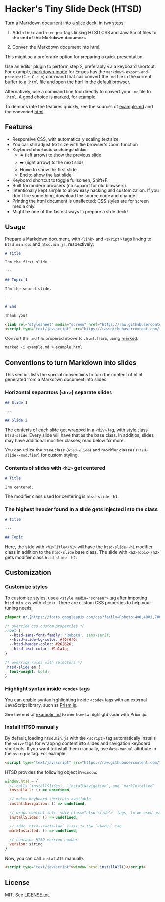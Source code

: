 # Hacker's Tiny Slide Deck (HTSD)

Turn a Markdown document into a slide deck, in two steps:

1. Add `<link>` and `<script>` tags linking HTSD CSS and JavaScript
   files to the end of the Markdown document.

2. Convert the Markdown document into html.

This might be a preferable option for preparing a quick presentation.

Use an editor plugin to perform step 2, preferably via a keyboard
shortcut. For example, [markdown-mode] for Emacs has the
`markdown-export-and-preview` (`C-c C-c v`) command that can convert the
`.md` file in the current buffer to a `.html` file and open the html in
the default browser.

Alternatively, use a command line tool directly to convert your `.md`
file to `.html`. A good choice is [marked], for example.

To demonstrate the features quickly, see the sources of [example.md] and
the converted [html][example.html].

## Features

* Responsive CSS, with automatically scaling text size.
* You can still adjust text size with the browser's zoom function.
* Keyboard shortcuts to change slides:
  * ⬅️ (left arrow) to show the previous slide
  * ➡️ (right arrow) to the next slide
  * Home to show the first slide
  * End to show the last slide
* Keyboard shortcut to toggle fullscreen, Shift+F.
* Built for modern browsers (no support for old browsers).
* Intentionally kept simple to allow easy hacking and customization. If
  you don't like something, download the source code and change it.
* Printing the html document is unaffected; CSS styles are for screen
  media only.
* Might be one of the fastest ways to prepare a slide deck!

## Usage

Prepare a Markdown document, with `<link>` and `<script>` tags linking
to `htsd.min.css` and `htsd.min.js`, respectively:

``` markdown
# Title

I'm the first slide.

---

## Topic 1

I'm the second slide.

---

# End

Thank you!

<link rel="stylesheet" media="screen" href="https://raw.githubusercontent.com/tkareine/hackers-tiny-slide-deck/master/htsd.min.css" />
<script type="text/javascript" src="https://raw.githubusercontent.com/tkareine/hackers-tiny-slide-deck/master/htsd.min.js"></script>
```

Convert the `.md` file prepared above to `.html`. Here, using [marked]:

``` shell
marked -i example.md > example.html
```

## Conventions to turn Markdown into slides

This section lists the special conventions to turn the content of html
generated from a Markdown document into slides.

### Horizontal separators (`<hr>`) separate slides

``` markdown
## Slide 1

---

## Slide 2

```

The contents of each slide get wrapped in a `<div>` tag, with style
class `htsd-slide`. Every slide will have that as the base class. In
addition, slides may have additional modifier classes; read below for
more.

You can utilize the base class (`htsd-slide`) and modifier classes
(`htsd-slide--modifier`) for custom styling.

### Contents of slides with `<h1>` get centered

``` markdown
# Title

I'm centered.
```

The modifier class used for centering is `htsd-slide--h1`.

### The highest header found in a slide gets injected into the class

``` markdown
# Title

---

## Topic
```

Here, the slide with `<h1>Title</h1>` will have the `htsd-slide--h1`
modifier class in addition to the `htsd-slide` base class. The slide
with `<h2>Topic</h2>` gets modifier class `htsd-slide--h2`.

## Customization

### Customize styles

To customize styles, use a `<style media="screen">` tag after importing
`htsd.min.css` with `<link>`. There are custom CSS properties to help
your tuning needs:

``` css
@import url(https://fonts.googleapis.com/css?family=Roboto:400,400i,700);

/* override css custom properties */
:root {
  --htsd-sans-font-family: 'Roboto', sans-serif;
  --htsd-slide-bg-color: #f6f6f6;
  --htsd-header-color: #262626;
  --htsd-text-color: #1a1a1a;
}

/* override rules with selectors */
.htsd-slide em {
  font-weight: bold;
}
```

### Highlight syntax inside `<code>` tags

You can enable syntax highlighting inside `<code>` tags with an external
JavaScript library, such as [Prism.js].

See the end of [example.md] to see how to highlight code with Prism.js.

### Install HTSD manually

By default, loading `htsd.min.js` with the `<script>` tag automatically
installs the `<div>` tags for wrapping content into slides and
navigation keyboard shortcuts. If you want to install them manually, use
`data-manual` attribute in the `<script>` tag. For example:

``` markdown
<script type="text/javascript" src="https://raw.githubusercontent.com/tkareine/hackers-tiny-slide-deck/master/htsd.min.js" data-manual></script>
```

HTSD provides the following object in `window`:

``` javascript
window.htsd = {
  // calls `installSlides`, `installNavigation`, and `markInstalled`
  installAll: () => undefined,

  // makes keyboard shortcuts available
  installNavigation: () => undefined,

  // wraps content into `<div class="htsd-slide">` tags, to be used as slides
  installSlides: () => undefined,

  // adds `htsd--installed` class to the `<body>` tag
  markInstalled: () => undefined,

  // contains HTSD version number
  version: string
}
```

Now, you can call `installAll` manually:

``` markdown
<script type="text/javascript">window.htsd.installAll()</script>
```

## License

MIT. See [LICENSE.txt].

[LICENSE.txt]: https://raw.githubusercontent.com/tkareine/hackers-tiny-slide-deck/master/LICENSE.txt
[Prism.js]: https://prismjs.com/
[example.md]: https://raw.githubusercontent.com/tkareine/hackers-tiny-slide-deck/master/example.md
[example.html]: https://tkareine.github.io/hackers-tiny-slide-deck/example.html
[markdown-mode]: https://jblevins.org/projects/markdown-mode/
[marked]: https://github.com/markedjs/marked
